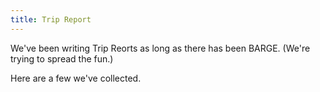 ```yaml
---
title: Trip Report
---
```


We've been writing Trip Reorts as long as there has been BARGE.
(We're trying to spread the fun.)

Here are a few we've collected.
